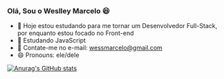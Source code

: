### Olá, Sou o Weslley Marcelo 😆

- 🔭 Hoje estou estudando para me tornar um Desenvolvedor Full-Stack, por enquanto estou focado no Front-end
- 🌱 Estudando JavaScript
- 📧 Contate-me no e-mail: wessmarcelo@gmail.com
- 😄 Pronouns: ele/dele

[![Anurag's GitHub stats](https://github-readme-stats.vercel.app/api?username=uellei)](https://github.com/Uellei)
